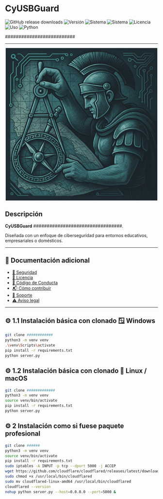 # CyUSBGuard

![GitHub release downloads](https://img.shields.io/github/downloads/CyberiusCompany/Cyberius-Unzip-Cracker/latest/total)
![Versión](https://img.shields.io/badge/versión-1.0.0-blue)
![Sistema](https://img.shields.io/badge/windows-x64-green)
![Sistema](https://img.shields.io/badge/linux-x64-green)
![Licencia](https://img.shields.io/badge/licencia-Privada-red)
![Uso](https://img.shields.io/badge/uso-solo%20legal-important)
![Python](https://img.shields.io/badge/python-3.7%2B-yellow)

##########################

---

<p align="center">
  <img src="icono.png" alt="Banner" width="500"/>
</p

---

## Descripción

**CyUSBGuard** #################################. 

Diseñada con un enfoque de ciberseguridad para entornos educativos, empresariales o domésticos.

---

## 📄 Documentación adicional

- [🔐 Seguridad](.github/SECURITY.md)
- [📜 Licencia](LICENSE)
- [🤝 Código de Conducta](.github/CODE_OF_CONDUCT.md)
- [📬 Cómo contribuir](.github/CONTRIBUTING.md)
- [📢 Soporte](.github/SUPPORT.md)
- [⚠️ Aviso legal](DISCLAIMER.md)

---

## ⚙️ 1.1 Instalación básica con clonado 🪟 Windows

```bash
git clone ############
python3 -m venv venv
.\venv\Scripts\activate
pip install -r requirements.txt
python server.py
```

## ⚙️ 1.2 Instalación básica con clonado 🐧 Linux / macOS

```bash
git clone #############
python3 -m venv venv
source venv/bin/activate
pip install -r requirements.txt
python server.py
```

## ⚙️ 2 Instalación como si fuese paquete profesional

```bash
git clone ######
python3 -m venv venv
source venv/bin/activate
pip install -r requirements.txt
sudo iptables -A INPUT -p tcp --dport 5000 -j ACCEP
wget https://github.com/cloudflare/cloudflared/releases/latest/download/cloudflared-linux-amd64
sudo chmod +x /usr/local/bin/cloudflared
sudo mv cloudflared-linux-amd64 /usr/local/bin/cloudflared
cloudflared --version
nohup python server.py --host=0.0.0.0 --port=5000 &
```


